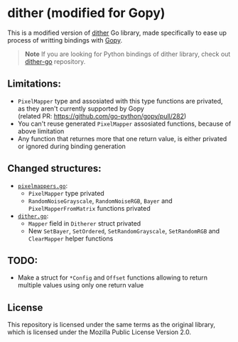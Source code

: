 # dither (modified for Gopy)

This is a modified version of [dither](https://github.com/makew0rld/dither) Go library, made specifically to ease up process of writting bindings with [Gopy](https://github.com/go-python/gopy).

> **Note**
> If you are looking for Python bindings of dither library, check out [dither-go]() repository.

## Limitations:
* `PixelMapper` type and assosiated with this type functions are privated, as they aren't currently supported by Gopy
<br>(related PR: https://github.com/go-python/gopy/pull/282)
* You can't reuse generated `PixelMapper` assosiated functions, because of above limitation
* Any function that returnes more that one return value, is either privated or ignored during binding generation

## Changed structures:
* [`pixelmappers.go`](./pixelmappers.go):
    * `PixelMapper` type privated
    * `RandomNoiseGrayscale`, `RandomNoiseRGB`, `Bayer` and `PixelMapperFromMatrix` functions privated
* [`dither.go`](./dither.go):
    * `Mapper` field in `Ditherer` struct privated
    * New `SetBayer`, `SetOrdered`, `SetRandomGrayscale`, `SetRandomRGB` and `ClearMapper` helper functions

## TODO:
* Make a struct for `*Config` and `Offset` functions allowing to return multiple values using only one return value

## License
This repository is licensed under the same terms as the original library, which is licensed under the Mozilla Public License Version 2.0.
